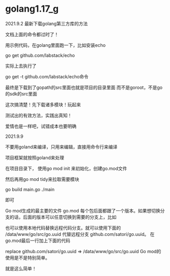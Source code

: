 # golang1.17_g

2021.9.2 最新下载golang第三方库的方法


文档上面的命令都过时了！

用示例代码，在golang里面跑一下，比如安装echo 

go get github.com/labstack/echo

实际上去执行了 

go get -t github.com/labstack/echo命令

最终是下载到了gopath的src里面也就是项目的目录里面
而不是goroot，不是go的sdk的src里面

这次搞清楚！先下载诸多模块！玩起来

测试出的有效方法，实践出真知！

爱情也是一样吧，试错成本也要明确

2021.9.9


不要用goland来编译，只用来编辑，直接用命令行来编译


项目框架就按照goland来处理

在项目目录下，
使用go mod init 来初始化，创建go.mod文件

然后再用go mod  tidy来拉取需要模块

go build main.go
./main

即可

Go mod生成的最主要的文件 go.mod
每个包后面都跟了一个版本。如果想切换分支的话，后面的版本可以任意切换到需要的分支上，比如


也可以使用本地代码替换远程代码分支。就可以使用下面的
/data/www/go/src/go.uuid 代替远程分支 github.com/satori/go.uuid。
在go.mod最后一行加上下面的代码

replace github.com/satori/go.uuid => /data/www/go/src/go.uuid 
Go mod的使用是不是特别简单。

就是这么简单！



